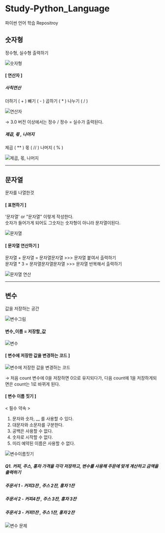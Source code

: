 # Study-Python_Language
파이썬 언어 학습 Repositroy

## 숫자형
정수형, 실수형 출력하기

![숫자형](https://user-images.githubusercontent.com/77951853/114329670-eb3eaa00-9b7a-11eb-96ae-ff38c31f57e7.png)

#### [ 연산자 ]
##### 사칙연산
더하기 ( + )
뺴기 ( - )
곱하기 ( * )
나누기 ( / )

![연산자](https://user-images.githubusercontent.com/77951853/114329674-ef6ac780-9b7a-11eb-9efd-a1410a8da2c0.png)

→ 3.0 버전 이상에서는 정수 / 정수 = 실수가 출력된다.

##### 제곱, 몫 , 나머지
제곱 ( ** )
몫 ( // )
나머지 ( % )

![제곱, 몫, 나머지](https://user-images.githubusercontent.com/77951853/114330997-019a3500-9b7e-11eb-9e9b-3469762d1034.png)

---------------------------------------------
## 문자열
문자를 나열한것

#### [ 표현하기 ]
'문자열' or "문자열" 이렇게 작성한다. \
숫자가 들어가게 되어도 그숫자는 숫자형이 아니라 문자열이된다.

![문자열](https://user-images.githubusercontent.com/77951853/114331603-55594e00-9b7f-11eb-856c-37c7149ccb8e.png)

#### [ 문자열 연산하기 ]

문자열 + 문자열 = 문자열문자열 >>> 문자열 붙여서 출력하기 \
문자열 * 3 = 문자열문자열문자열 >>> 문자열 반복해서 출력하기

![문자열 연산](https://user-images.githubusercontent.com/77951853/114331880-fba55380-9b7f-11eb-840e-9a715effc230.png)


---------------------------------------------
## 변수
값을 저장하는 공간

![변수그림](https://user-images.githubusercontent.com/77951853/114332361-0d3b2b00-9b81-11eb-86ee-9b50b002dec5.png)

#### 변수_이름 = 저장할_값

![변수](https://user-images.githubusercontent.com/77951853/114332596-7b7fed80-9b81-11eb-8516-f02ff047f198.png)

#### [ 변수에 저장한 값을 변경하는 코드 ]

![변수에 저장한 값을 변경하는 코드](https://user-images.githubusercontent.com/77951853/114332974-37411d00-9b82-11eb-8ae9-c9298b4bf56d.png)

→ 처음 count 변수에 0을 저장하면 0으로 유지되다가, 다음 count에 1을 저장하게되면은 count는 1로 바뀌게 된다.

#### [ 변수 이름 짓기 ]
  < 필수 약속 >
 1. 문자와 숫자, __ 를 사용할 수 있다.
 2. 대문자와 소문자를 구분한다.
 3. 공백은 사용할 수 없다.
 4. 숫자로 시작할 수 없다.
 5. 미리 예약된 이름은 사용할 수 없다.

![변수이름짓기](https://user-images.githubusercontent.com/77951853/114333827-35785900-9b84-11eb-8e22-e0fcc720c1ae.png)

##### Q1.  커피, 주스, 홍차 가격을 각각 저장하고, 변수를 사용해 주문에 맞게 계산하고 금액을 출력하기
##### 주문서 1 - 커피3잔 , 주스 2잔, 홍차 1잔
##### 주문서 2 - 커피4잔 , 주스 3잔, 홍차 3잔
##### 주문서 3 - 커피1잔 , 주스 1잔, 홍차 2잔
 
![변수 문제](https://user-images.githubusercontent.com/77951853/114334384-70c75780-9b85-11eb-9274-eb1664b8bd41.png)






















